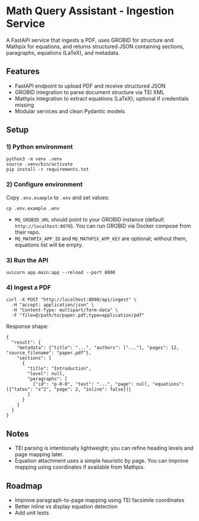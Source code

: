 # Math Query Assistant - Ingestion Service

A FastAPI service that ingests a PDF, uses GROBID for structure and Mathpix for equations, and returns structured JSON containing sections, paragraphs, equations (LaTeX), and metadata.

## Features
- FastAPI endpoint to upload PDF and receive structured JSON
- GROBID integration to parse document structure via TEI XML
- Mathpix integration to extract equations (LaTeX); optional if credentials missing
- Modular services and clean Pydantic models

## Setup

### 1) Python environment
```
python3 -m venv .venv
source .venv/bin/activate
pip install -r requirements.txt
```

### 2) Configure environment
Copy `.env.example` to `.env` and set values:
```
cp .env.example .env
```
- `MQ_GROBID_URL` should point to your GROBID instance (default `http://localhost:8070`). You can run GROBID via Docker compose from their repo.
- `MQ_MATHPIX_APP_ID` and `MQ_MATHPIX_APP_KEY` are optional; without them, equations list will be empty.

### 3) Run the API
```
uvicorn app.main:app --reload --port 8000
```

### 4) Ingest a PDF
```
curl -X POST "http://localhost:8000/api/ingest" \
  -H "accept: application/json" \
  -H "Content-Type: multipart/form-data" \
  -F "file=@/path/to/paper.pdf;type=application/pdf"
```

Response shape:
```
{
  "result": {
    "metadata": {"title": "...", "authors": ["..."], "pages": 12, "source_filename": "paper.pdf"},
    "sections": [
      {
        "title": "Introduction",
        "level": null,
        "paragraphs": [
          {"id": "p-0-0", "text": "...", "page": null, "equations": [{"latex": "x^2", "page": 2, "inline": false}]}
        ]
      }
    ]
  }
}
```

## Notes
- TEI parsing is intentionally lightweight; you can refine heading levels and page mapping later.
- Equation attachment uses a simple heuristic by page. You can improve mapping using coordinates if available from Mathpix.

## Roadmap
- Improve paragraph-to-page mapping using TEI facsimile coordinates
- Better inline vs display equation detection
- Add unit tests